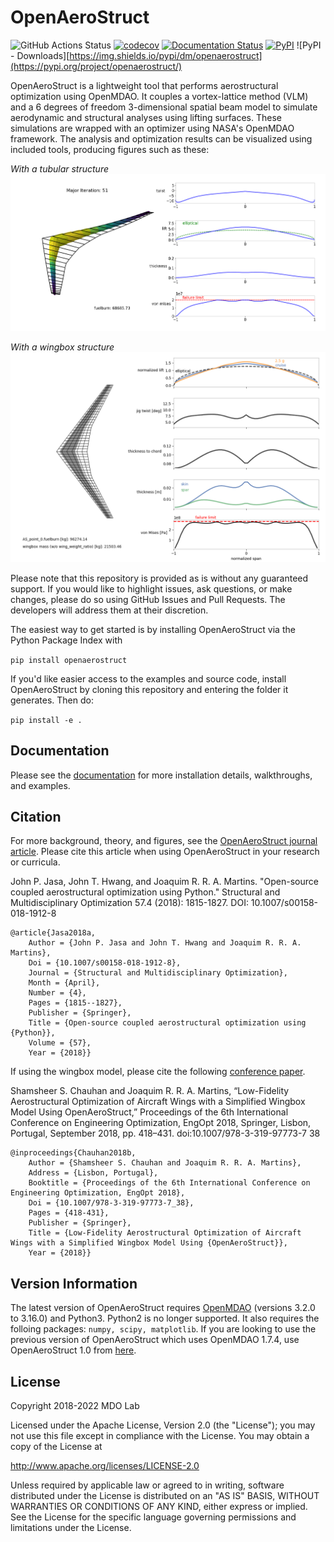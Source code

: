 OpenAeroStruct
==============

![GitHub Actions Status](https://github.com/mdolab/OpenAeroStruct/workflows/OAS%20build/badge.svg)
[![codecov](https://codecov.io/gh/mdolab/OpenAeroStruct/branch/main/graph/badge.svg?token=yOxeH7rT2H)](https://codecov.io/gh/mdolab/OpenAeroStruct)
[![Documentation Status](https://readthedocs.com/projects/mdolab-openaerostruct/badge/?version=latest)](https://mdolab-openaerostruct.readthedocs-hosted.com/en/latest/?badge=latest)
[![PyPI](https://img.shields.io/pypi/v/openaerostruct)](https://pypi.org/project/openaerostruct/)
![PyPI - Downloads][https://img.shields.io/pypi/dm/openaerostruct](https://pypi.org/project/openaerostruct/)

OpenAeroStruct is a lightweight tool that performs aerostructural optimization using OpenMDAO.
It couples a vortex-lattice method (VLM) and a 6 degrees of freedom 3-dimensional spatial beam model to simulate aerodynamic and structural analyses using lifting surfaces.
These simulations are wrapped with an optimizer using NASA's OpenMDAO framework.
The analysis and optimization results can be visualized using included tools, producing figures such as these:

*With a tubular structure*
![Example](openaerostruct/docs/figures/example.png)

*With a wingbox structure*
![Example2](openaerostruct/docs/figures/wingbox_fine.png)

Please note that this repository is provided as is without any guaranteed support.
If you would like to highlight issues, ask questions, or make changes, please do so using GitHub Issues and Pull Requests.
The developers will address them at their discretion.

The easiest way to get started is by installing OpenAeroStruct via the Python Package Index with

`pip install openaerostruct`

If you'd like easier access to the examples and source code, install OpenAeroStruct by cloning this repository and entering the folder it generates.
Then do:

`pip install -e .`

Documentation
-------------

Please see the [documentation](https://mdolab-openaerostruct.readthedocs-hosted.com/en/latest/) for more installation details, walkthroughs, and examples.

Citation
--------

For more background, theory, and figures, see the [OpenAeroStruct journal article](https://mdolab.engin.umich.edu/bibliography/Jasa2018a.html).
Please cite this article when using OpenAeroStruct in your research or curricula.

John P. Jasa, John T. Hwang, and Joaquim R. R. A. Martins. "Open-source coupled aerostructural optimization using Python." Structural and Multidisciplinary Optimization 57.4 (2018): 1815-1827. DOI: 10.1007/s00158-018-1912-8

```
@article{Jasa2018a,
	Author = {John P. Jasa and John T. Hwang and Joaquim R. R. A. Martins},
	Doi = {10.1007/s00158-018-1912-8},
	Journal = {Structural and Multidisciplinary Optimization},
	Month = {April},
	Number = {4},
	Pages = {1815--1827},
	Publisher = {Springer},
	Title = {Open-source coupled aerostructural optimization using {Python}},
	Volume = {57},
	Year = {2018}}
```

If using the wingbox model, please cite the following [conference paper](https://www.researchgate.net/publication/327654423_Low-Fidelity_Aerostructural_Optimization_of_Aircraft_Wings_with_a_Simplified_Wingbox_Model_Using_OpenAeroStruct).

Shamsheer S. Chauhan and Joaquim R. R. A. Martins, “Low-Fidelity Aerostructural Optimization of Aircraft Wings with a Simplified Wingbox Model Using OpenAeroStruct,” Proceedings of the 6th International Conference on Engineering Optimization, EngOpt 2018, Springer, Lisbon, Portugal, September 2018, pp. 418–431. doi:10.1007/978-3-319-97773-7 38

```
@inproceedings{Chauhan2018b,
	Author = {Shamsheer S. Chauhan and Joaquim R. R. A. Martins},
	Address = {Lisbon, Portugal},
	Booktitle = {Proceedings of the 6th International Conference on Engineering Optimization, EngOpt 2018},
	Doi = {10.1007/978-3-319-97773-7_38},
	Pages = {418-431},
	Publisher = {Springer},
	Title = {Low-Fidelity Aerostructural Optimization of Aircraft Wings with a Simplified Wingbox Model Using {OpenAeroStruct}},
	Year = {2018}}
```

Version Information
-------------------
The latest version of OpenAeroStruct requires [OpenMDAO](https://github.com/OpenMDAO/openmdao) (versions 3.2.0 to 3.16.0) and Python3.
Python2 is no longer supported.
It also requires the folloing packages: `numpy, scipy, matplotlib`.
If you are looking to use the previous version of OpenAeroStruct which uses OpenMDAO 1.7.4, use OpenAeroStruct 1.0 from [here](https://github.com/mdolab/OpenAeroStruct/releases).

License
-------
Copyright 2018-2022 MDO Lab

Licensed under the Apache License, Version 2.0 (the "License");
you may not use this file except in compliance with the License.
You may obtain a copy of the License at

   http://www.apache.org/licenses/LICENSE-2.0

Unless required by applicable law or agreed to in writing, software
distributed under the License is distributed on an "AS IS" BASIS,
WITHOUT WARRANTIES OR CONDITIONS OF ANY KIND, either express or implied.
See the License for the specific language governing permissions and
limitations under the License.
